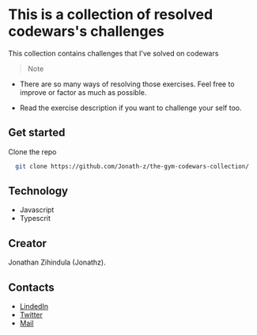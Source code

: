 # This is a collection of resolved codewars's challenges

This collection contains challenges that I've solved on codewars

> Note

- There are so many ways of resolving those exercises. Feel free to improve or factor as much as possible.

- Read the exercise description if you want to challenge your self too.
 
 
## Get started 

Clone the repo

```bash
  git clone https://github.com/Jonath-z/the-gym-codewars-collection/
```

## Technology

- Javascript
- Typescrit

## Creator

Jonathan Zihindula (Jonathz).

## Contacts

- [LindedIn](https://www.linkedin.com/in/jonathan-z-0a40ab209/)
- [Twitter](https://twitter.com/JonathanZihind4)
- [Mail](mailto:jonathanzihindula95@gmail.com)
